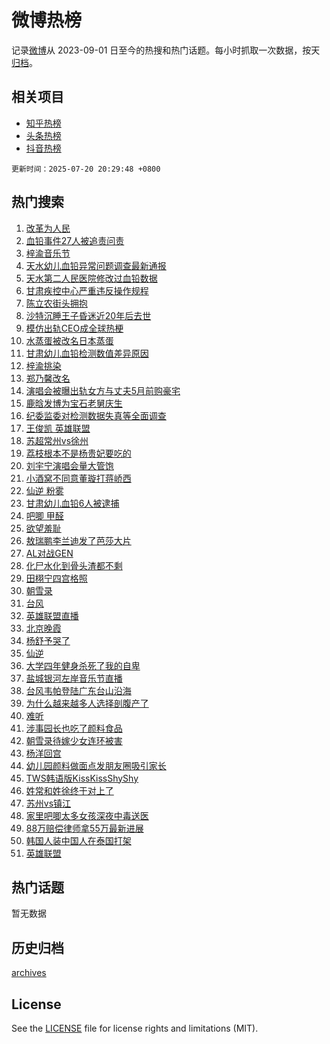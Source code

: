 # 微博热榜

记录[微博](https://www.weibo.com)从 2023-09-01 日至今的热搜和热门话题。每小时抓取一次数据，按天[归档](archives)。

## 相关项目

- [知乎热榜](https://github.com/hotarchive/zhihu)
- [头条热榜](https://github.com/hotarchive/toutiao)
- [抖音热榜](https://github.com/hotarchive/douyin)


`更新时间：2025-07-20 20:29:48 +0800`

## 热门搜索

1. [改革为人民](https://m.weibo.cn/search?containerid=100103type%3D1%26t%3D10%26q%3D%23%E6%94%B9%E9%9D%A9%E4%B8%BA%E4%BA%BA%E6%B0%91%23&stream_entry_id=51&isnewpage=1&extparam=seat%3D1%26c_type%3D51%26q%3D%2523%25E6%2594%25B9%25E9%259D%25A9%25E4%25B8%25BA%25E4%25BA%25BA%25E6%25B0%2591%2523%26pos%3D0%26dgr%3D0%26cate%3D10103%26filter_type%3Drealtimehot%26stream_entry_id%3D51%26display_time%3D1753014587%26pre_seqid%3D17530145870390240732485)
1. [血铅事件27人被追责问责](https://m.weibo.cn/search?containerid=100103type%3D1%26t%3D10%26q%3D%23%E8%A1%80%E9%93%85%E4%BA%8B%E4%BB%B627%E4%BA%BA%E8%A2%AB%E8%BF%BD%E8%B4%A3%E9%97%AE%E8%B4%A3%23&stream_entry_id=31&isnewpage=1&extparam=seat%3D1%26band_rank%3D1%26pos%3D0%26dgr%3D0%26filter_type%3Drealtimehot%26c_type%3D31%26realpos%3D1%26cate%3D5001%26flag%3D4%26q%3D%2523%25E8%25A1%2580%25E9%2593%2585%25E4%25BA%258B%25E4%25BB%25B627%25E4%25BA%25BA%25E8%25A2%25AB%25E8%25BF%25BD%25E8%25B4%25A3%25E9%2597%25AE%25E8%25B4%25A3%2523%26lcate%3D5001%26stream_entry_id%3D31%26display_time%3D1753014587%26pre_seqid%3D17530145870390240732485)
1. [梓渝音乐节](https://m.weibo.cn/search?containerid=100103type%3D1%26t%3D10%26q%3D%E6%A2%93%E6%B8%9D%E9%9F%B3%E4%B9%90%E8%8A%82&stream_entry_id=31&isnewpage=1&extparam=seat%3D1%26band_rank%3D2%26pos%3D1%26dgr%3D0%26filter_type%3Drealtimehot%26c_type%3D31%26realpos%3D2%26cate%3D5001%26flag%3D2%26q%3D%25E6%25A2%2593%25E6%25B8%259D%25E9%259F%25B3%25E4%25B9%2590%25E8%258A%2582%26lcate%3D5001%26stream_entry_id%3D31%26display_time%3D1753014587%26pre_seqid%3D17530145870390240732485)
1. [天水幼儿血铅异常问题调查最新通报](https://m.weibo.cn/search?containerid=100103type%3D1%26t%3D10%26q%3D%23%E5%A4%A9%E6%B0%B4%E5%B9%BC%E5%84%BF%E8%A1%80%E9%93%85%E5%BC%82%E5%B8%B8%E9%97%AE%E9%A2%98%E8%B0%83%E6%9F%A5%E6%9C%80%E6%96%B0%E9%80%9A%E6%8A%A5%23&stream_entry_id=31&isnewpage=1&extparam=seat%3D1%26band_rank%3D3%26pos%3D2%26dgr%3D0%26filter_type%3Drealtimehot%26c_type%3D31%26realpos%3D3%26cate%3D5001%26flag%3D1%26q%3D%2523%25E5%25A4%25A9%25E6%25B0%25B4%25E5%25B9%25BC%25E5%2584%25BF%25E8%25A1%2580%25E9%2593%2585%25E5%25BC%2582%25E5%25B8%25B8%25E9%2597%25AE%25E9%25A2%2598%25E8%25B0%2583%25E6%259F%25A5%25E6%259C%2580%25E6%2596%25B0%25E9%2580%259A%25E6%258A%25A5%2523%26lcate%3D5001%26stream_entry_id%3D31%26display_time%3D1753014587%26pre_seqid%3D17530145870390240732485)
1. [天水第二人民医院修改过血铅数据](https://m.weibo.cn/search?containerid=100103type%3D1%26t%3D10%26q%3D%23%E5%A4%A9%E6%B0%B4%E7%AC%AC%E4%BA%8C%E4%BA%BA%E6%B0%91%E5%8C%BB%E9%99%A2%E4%BF%AE%E6%94%B9%E8%BF%87%E8%A1%80%E9%93%85%E6%95%B0%E6%8D%AE%23&stream_entry_id=31&isnewpage=1&extparam=seat%3D1%26band_rank%3D4%26pos%3D3%26dgr%3D0%26filter_type%3Drealtimehot%26c_type%3D31%26realpos%3D4%26cate%3D5001%26flag%3D1%26q%3D%2523%25E5%25A4%25A9%25E6%25B0%25B4%25E7%25AC%25AC%25E4%25BA%258C%25E4%25BA%25BA%25E6%25B0%2591%25E5%258C%25BB%25E9%2599%25A2%25E4%25BF%25AE%25E6%2594%25B9%25E8%25BF%2587%25E8%25A1%2580%25E9%2593%2585%25E6%2595%25B0%25E6%258D%25AE%2523%26lcate%3D5001%26stream_entry_id%3D31%26display_time%3D1753014587%26pre_seqid%3D17530145870390240732485)
1. [甘肃疾控中心严重违反操作规程](https://m.weibo.cn/search?containerid=100103type%3D1%26t%3D10%26q%3D%23%E7%94%98%E8%82%83%E7%96%BE%E6%8E%A7%E4%B8%AD%E5%BF%83%E4%B8%A5%E9%87%8D%E8%BF%9D%E5%8F%8D%E6%93%8D%E4%BD%9C%E8%A7%84%E7%A8%8B%23&stream_entry_id=31&isnewpage=1&extparam=seat%3D1%26band_rank%3D5%26pos%3D4%26dgr%3D0%26filter_type%3Drealtimehot%26c_type%3D31%26realpos%3D5%26cate%3D5001%26flag%3D1%26q%3D%2523%25E7%2594%2598%25E8%2582%2583%25E7%2596%25BE%25E6%258E%25A7%25E4%25B8%25AD%25E5%25BF%2583%25E4%25B8%25A5%25E9%2587%258D%25E8%25BF%259D%25E5%258F%258D%25E6%2593%258D%25E4%25BD%259C%25E8%25A7%2584%25E7%25A8%258B%2523%26lcate%3D5001%26stream_entry_id%3D31%26display_time%3D1753014587%26pre_seqid%3D17530145870390240732485)
1. [陈立农街头拥抱](https://m.weibo.cn/search?containerid=100103type%3D1%26t%3D10%26q%3D%23%E9%99%88%E7%AB%8B%E5%86%9C%E8%A1%97%E5%A4%B4%E6%8B%A5%E6%8A%B1%23&stream_entry_id=31&isnewpage=1&extparam=seat%3D1%26band_rank%3D6%26pos%3D5%26dgr%3D0%26filter_type%3Drealtimehot%26c_type%3D31%26realpos%3D6%26cate%3D5001%26flag%3D1%26q%3D%2523%25E9%2599%2588%25E7%25AB%258B%25E5%2586%259C%25E8%25A1%2597%25E5%25A4%25B4%25E6%258B%25A5%25E6%258A%25B1%2523%26lcate%3D5001%26stream_entry_id%3D31%26display_time%3D1753014587%26pre_seqid%3D17530145870390240732485)
1. [沙特沉睡王子昏迷近20年后去世](https://m.weibo.cn/search?containerid=100103type%3D1%26t%3D10%26q%3D%23%E6%B2%99%E7%89%B9%E6%B2%89%E7%9D%A1%E7%8E%8B%E5%AD%90%E6%98%8F%E8%BF%B7%E8%BF%9120%E5%B9%B4%E5%90%8E%E5%8E%BB%E4%B8%96%23&stream_entry_id=31&isnewpage=1&extparam=seat%3D1%26band_rank%3D7%26pos%3D6%26dgr%3D0%26filter_type%3Drealtimehot%26c_type%3D31%26realpos%3D7%26cate%3D5001%26flag%3D0%26q%3D%2523%25E6%25B2%2599%25E7%2589%25B9%25E6%25B2%2589%25E7%259D%25A1%25E7%258E%258B%25E5%25AD%2590%25E6%2598%258F%25E8%25BF%25B7%25E8%25BF%259120%25E5%25B9%25B4%25E5%2590%258E%25E5%258E%25BB%25E4%25B8%2596%2523%26lcate%3D5001%26stream_entry_id%3D31%26display_time%3D1753014587%26pre_seqid%3D17530145870390240732485)
1. [模仿出轨CEO成全球热梗](https://m.weibo.cn/search?containerid=100103type%3D1%26t%3D10%26q%3D%23%E6%A8%A1%E4%BB%BF%E5%87%BA%E8%BD%A8CEO%E6%88%90%E5%85%A8%E7%90%83%E7%83%AD%E6%A2%97%23&stream_entry_id=31&isnewpage=1&extparam=seat%3D1%26band_rank%3D8%26pos%3D7%26dgr%3D0%26filter_type%3Drealtimehot%26c_type%3D31%26realpos%3D8%26cate%3D5001%26flag%3D0%26q%3D%2523%25E6%25A8%25A1%25E4%25BB%25BF%25E5%2587%25BA%25E8%25BD%25A8CEO%25E6%2588%2590%25E5%2585%25A8%25E7%2590%2583%25E7%2583%25AD%25E6%25A2%2597%2523%26lcate%3D5001%26stream_entry_id%3D31%26display_time%3D1753014587%26pre_seqid%3D17530145870390240732485)
1. [水蒸蛋被改名日本蒸蛋](https://m.weibo.cn/search?containerid=100103type%3D1%26t%3D10%26q%3D%E6%B0%B4%E8%92%B8%E8%9B%8B%E8%A2%AB%E6%94%B9%E5%90%8D%E6%97%A5%E6%9C%AC%E8%92%B8%E8%9B%8B&stream_entry_id=31&isnewpage=1&extparam=seat%3D1%26band_rank%3D9%26pos%3D8%26dgr%3D0%26filter_type%3Drealtimehot%26c_type%3D31%26realpos%3D9%26cate%3D5001%26flag%3D2%26q%3D%25E6%25B0%25B4%25E8%2592%25B8%25E8%259B%258B%25E8%25A2%25AB%25E6%2594%25B9%25E5%2590%258D%25E6%2597%25A5%25E6%259C%25AC%25E8%2592%25B8%25E8%259B%258B%26lcate%3D5001%26stream_entry_id%3D31%26display_time%3D1753014587%26pre_seqid%3D17530145870390240732485)
1. [甘肃幼儿血铅检测数值差异原因](https://m.weibo.cn/search?containerid=100103type%3D1%26t%3D10%26q%3D%23%E7%94%98%E8%82%83%E5%B9%BC%E5%84%BF%E8%A1%80%E9%93%85%E6%A3%80%E6%B5%8B%E6%95%B0%E5%80%BC%E5%B7%AE%E5%BC%82%E5%8E%9F%E5%9B%A0%23&stream_entry_id=31&isnewpage=1&extparam=seat%3D1%26band_rank%3D10%26pos%3D9%26dgr%3D0%26filter_type%3Drealtimehot%26c_type%3D31%26realpos%3D10%26cate%3D5001%26flag%3D1%26q%3D%2523%25E7%2594%2598%25E8%2582%2583%25E5%25B9%25BC%25E5%2584%25BF%25E8%25A1%2580%25E9%2593%2585%25E6%25A3%2580%25E6%25B5%258B%25E6%2595%25B0%25E5%2580%25BC%25E5%25B7%25AE%25E5%25BC%2582%25E5%258E%259F%25E5%259B%25A0%2523%26lcate%3D5001%26stream_entry_id%3D31%26display_time%3D1753014587%26pre_seqid%3D17530145870390240732485)
1. [梓渝挑染](https://m.weibo.cn/search?containerid=100103type%3D1%26t%3D10%26q%3D%23%E6%A2%93%E6%B8%9D%E6%8C%91%E6%9F%93%23&stream_entry_id=31&isnewpage=1&extparam=seat%3D1%26band_rank%3D11%26pos%3D10%26dgr%3D0%26filter_type%3Drealtimehot%26c_type%3D31%26realpos%3D11%26cate%3D5001%26flag%3D1%26q%3D%2523%25E6%25A2%2593%25E6%25B8%259D%25E6%258C%2591%25E6%259F%2593%2523%26lcate%3D5001%26stream_entry_id%3D31%26display_time%3D1753014587%26pre_seqid%3D17530145870390240732485)
1. [郑乃馨改名](https://m.weibo.cn/search?containerid=100103type%3D1%26t%3D10%26q%3D%23%E9%83%91%E4%B9%83%E9%A6%A8%E6%94%B9%E5%90%8D%23&stream_entry_id=31&isnewpage=1&extparam=seat%3D1%26band_rank%3D12%26pos%3D11%26dgr%3D0%26filter_type%3Drealtimehot%26c_type%3D31%26realpos%3D12%26cate%3D5001%26flag%3D1%26q%3D%2523%25E9%2583%2591%25E4%25B9%2583%25E9%25A6%25A8%25E6%2594%25B9%25E5%2590%258D%2523%26lcate%3D5001%26stream_entry_id%3D31%26display_time%3D1753014587%26pre_seqid%3D17530145870390240732485)
1. [演唱会被曝出轨女方与丈夫5月前购豪宅](https://m.weibo.cn/search?containerid=100103type%3D1%26t%3D10%26q%3D%23%E6%BC%94%E5%94%B1%E4%BC%9A%E8%A2%AB%E6%9B%9D%E5%87%BA%E8%BD%A8%E5%A5%B3%E6%96%B9%E4%B8%8E%E4%B8%88%E5%A4%AB5%E6%9C%88%E5%89%8D%E8%B4%AD%E8%B1%AA%E5%AE%85%23&stream_entry_id=31&isnewpage=1&extparam=seat%3D1%26band_rank%3D13%26pos%3D12%26dgr%3D0%26filter_type%3Drealtimehot%26c_type%3D31%26realpos%3D13%26cate%3D5001%26flag%3D2%26q%3D%2523%25E6%25BC%2594%25E5%2594%25B1%25E4%25BC%259A%25E8%25A2%25AB%25E6%259B%259D%25E5%2587%25BA%25E8%25BD%25A8%25E5%25A5%25B3%25E6%2596%25B9%25E4%25B8%258E%25E4%25B8%2588%25E5%25A4%25AB5%25E6%259C%2588%25E5%2589%258D%25E8%25B4%25AD%25E8%25B1%25AA%25E5%25AE%2585%2523%26lcate%3D5001%26stream_entry_id%3D31%26display_time%3D1753014587%26pre_seqid%3D17530145870390240732485)
1. [鹿晗发博为宝石老舅庆生](https://m.weibo.cn/search?containerid=100103type%3D1%26t%3D10%26q%3D%E9%B9%BF%E6%99%97%E5%8F%91%E5%8D%9A%E4%B8%BA%E5%AE%9D%E7%9F%B3%E8%80%81%E8%88%85%E5%BA%86%E7%94%9F&stream_entry_id=31&isnewpage=1&extparam=seat%3D1%26band_rank%3D14%26pos%3D13%26dgr%3D0%26filter_type%3Drealtimehot%26c_type%3D31%26realpos%3D14%26cate%3D5001%26flag%3D1%26q%3D%25E9%25B9%25BF%25E6%2599%2597%25E5%258F%2591%25E5%258D%259A%25E4%25B8%25BA%25E5%25AE%259D%25E7%259F%25B3%25E8%2580%2581%25E8%2588%2585%25E5%25BA%2586%25E7%2594%259F%26lcate%3D5001%26stream_entry_id%3D31%26display_time%3D1753014587%26pre_seqid%3D17530145870390240732485)
1. [纪委监委对检测数据失真等全面调查](https://m.weibo.cn/search?containerid=100103type%3D1%26t%3D10%26q%3D%23%E7%BA%AA%E5%A7%94%E7%9B%91%E5%A7%94%E5%AF%B9%E6%A3%80%E6%B5%8B%E6%95%B0%E6%8D%AE%E5%A4%B1%E7%9C%9F%E7%AD%89%E5%85%A8%E9%9D%A2%E8%B0%83%E6%9F%A5%23&stream_entry_id=31&isnewpage=1&extparam=seat%3D1%26band_rank%3D15%26pos%3D14%26dgr%3D0%26filter_type%3Drealtimehot%26c_type%3D31%26realpos%3D15%26cate%3D5001%26flag%3D1%26q%3D%2523%25E7%25BA%25AA%25E5%25A7%2594%25E7%259B%2591%25E5%25A7%2594%25E5%25AF%25B9%25E6%25A3%2580%25E6%25B5%258B%25E6%2595%25B0%25E6%258D%25AE%25E5%25A4%25B1%25E7%259C%259F%25E7%25AD%2589%25E5%2585%25A8%25E9%259D%25A2%25E8%25B0%2583%25E6%259F%25A5%2523%26lcate%3D5001%26stream_entry_id%3D31%26display_time%3D1753014587%26pre_seqid%3D17530145870390240732485)
1. [王俊凯 英雄联盟](https://m.weibo.cn/search?containerid=100103type%3D1%26t%3D10%26q%3D%E7%8E%8B%E4%BF%8A%E5%87%AF+%E8%8B%B1%E9%9B%84%E8%81%94%E7%9B%9F&stream_entry_id=31&isnewpage=1&extparam=seat%3D1%26band_rank%3D16%26pos%3D15%26dgr%3D0%26filter_type%3Drealtimehot%26c_type%3D31%26realpos%3D16%26cate%3D5001%26flag%3D1%26q%3D%25E7%258E%258B%25E4%25BF%258A%25E5%2587%25AF%2520%25E8%258B%25B1%25E9%259B%2584%25E8%2581%2594%25E7%259B%259F%26lcate%3D5001%26stream_entry_id%3D31%26display_time%3D1753014587%26pre_seqid%3D17530145870390240732485)
1. [苏超常州vs徐州](https://m.weibo.cn/search?containerid=100103type%3D1%26t%3D10%26q%3D%23%E8%8B%8F%E8%B6%85%E5%B8%B8%E5%B7%9Evs%E5%BE%90%E5%B7%9E%23&stream_entry_id=31&isnewpage=1&extparam=seat%3D1%26band_rank%3D17%26pos%3D16%26dgr%3D0%26filter_type%3Drealtimehot%26c_type%3D31%26realpos%3D17%26cate%3D5001%26flag%3D1%26q%3D%2523%25E8%258B%258F%25E8%25B6%2585%25E5%25B8%25B8%25E5%25B7%259Evs%25E5%25BE%2590%25E5%25B7%259E%2523%26lcate%3D5001%26stream_entry_id%3D31%26display_time%3D1753014587%26pre_seqid%3D17530145870390240732485)
1. [荔枝根本不是杨贵妃要吃的](https://m.weibo.cn/search?containerid=100103type%3D1%26t%3D10%26q%3D%E8%8D%94%E6%9E%9D%E6%A0%B9%E6%9C%AC%E4%B8%8D%E6%98%AF%E6%9D%A8%E8%B4%B5%E5%A6%83%E8%A6%81%E5%90%83%E7%9A%84&stream_entry_id=31&isnewpage=1&extparam=seat%3D1%26band_rank%3D18%26pos%3D17%26dgr%3D0%26filter_type%3Drealtimehot%26c_type%3D31%26realpos%3D18%26cate%3D5001%26flag%3D1%26q%3D%25E8%258D%2594%25E6%259E%259D%25E6%25A0%25B9%25E6%259C%25AC%25E4%25B8%258D%25E6%2598%25AF%25E6%259D%25A8%25E8%25B4%25B5%25E5%25A6%2583%25E8%25A6%2581%25E5%2590%2583%25E7%259A%2584%26lcate%3D5001%26stream_entry_id%3D31%26display_time%3D1753014587%26pre_seqid%3D17530145870390240732485)
1. [刘宇宁演唱会量大管饱](https://m.weibo.cn/search?containerid=100103type%3D1%26t%3D10%26q%3D%E5%88%98%E5%AE%87%E5%AE%81%E6%BC%94%E5%94%B1%E4%BC%9A%E9%87%8F%E5%A4%A7%E7%AE%A1%E9%A5%B1&stream_entry_id=31&isnewpage=1&extparam=seat%3D1%26band_rank%3D19%26pos%3D18%26dgr%3D0%26filter_type%3Drealtimehot%26c_type%3D31%26realpos%3D19%26cate%3D5001%26flag%3D1%26q%3D%25E5%2588%2598%25E5%25AE%2587%25E5%25AE%2581%25E6%25BC%2594%25E5%2594%25B1%25E4%25BC%259A%25E9%2587%258F%25E5%25A4%25A7%25E7%25AE%25A1%25E9%25A5%25B1%26lcate%3D5001%26stream_entry_id%3D31%26display_time%3D1753014587%26pre_seqid%3D17530145870390240732485)
1. [小酒窝不同意董璇打蒋峤西](https://m.weibo.cn/search?containerid=100103type%3D1%26t%3D10%26q%3D%E5%B0%8F%E9%85%92%E7%AA%9D%E4%B8%8D%E5%90%8C%E6%84%8F%E8%91%A3%E7%92%87%E6%89%93%E8%92%8B%E5%B3%A4%E8%A5%BF&stream_entry_id=31&isnewpage=1&extparam=seat%3D1%26band_rank%3D20%26pos%3D19%26dgr%3D0%26filter_type%3Drealtimehot%26c_type%3D31%26realpos%3D20%26cate%3D5001%26flag%3D1%26q%3D%25E5%25B0%258F%25E9%2585%2592%25E7%25AA%259D%25E4%25B8%258D%25E5%2590%258C%25E6%2584%258F%25E8%2591%25A3%25E7%2592%2587%25E6%2589%2593%25E8%2592%258B%25E5%25B3%25A4%25E8%25A5%25BF%26lcate%3D5001%26stream_entry_id%3D31%26display_time%3D1753014587%26pre_seqid%3D17530145870390240732485)
1. [仙逆 粉雾](https://m.weibo.cn/search?containerid=100103type%3D1%26t%3D10%26q%3D%E4%BB%99%E9%80%86+%E7%B2%89%E9%9B%BE&stream_entry_id=31&isnewpage=1&extparam=seat%3D1%26band_rank%3D21%26pos%3D20%26dgr%3D0%26filter_type%3Drealtimehot%26c_type%3D31%26realpos%3D21%26cate%3D5001%26flag%3D0%26q%3D%25E4%25BB%2599%25E9%2580%2586%2520%25E7%25B2%2589%25E9%259B%25BE%26lcate%3D5001%26stream_entry_id%3D31%26display_time%3D1753014587%26pre_seqid%3D17530145870390240732485)
1. [甘肃幼儿血铅6人被逮捕](https://m.weibo.cn/search?containerid=100103type%3D1%26t%3D10%26q%3D%23%E7%94%98%E8%82%83%E5%B9%BC%E5%84%BF%E8%A1%80%E9%93%856%E4%BA%BA%E8%A2%AB%E9%80%AE%E6%8D%95%23&stream_entry_id=31&isnewpage=1&extparam=seat%3D1%26band_rank%3D22%26pos%3D21%26dgr%3D0%26filter_type%3Drealtimehot%26c_type%3D31%26realpos%3D22%26cate%3D5001%26flag%3D1%26q%3D%2523%25E7%2594%2598%25E8%2582%2583%25E5%25B9%25BC%25E5%2584%25BF%25E8%25A1%2580%25E9%2593%25856%25E4%25BA%25BA%25E8%25A2%25AB%25E9%2580%25AE%25E6%258D%2595%2523%26lcate%3D5001%26stream_entry_id%3D31%26display_time%3D1753014587%26pre_seqid%3D17530145870390240732485)
1. [吧唧 甲醛](https://m.weibo.cn/search?containerid=100103type%3D1%26t%3D10%26q%3D%E5%90%A7%E5%94%A7+%E7%94%B2%E9%86%9B&stream_entry_id=31&isnewpage=1&extparam=seat%3D1%26band_rank%3D23%26pos%3D22%26dgr%3D0%26filter_type%3Drealtimehot%26c_type%3D31%26realpos%3D23%26cate%3D5001%26flag%3D0%26q%3D%25E5%2590%25A7%25E5%2594%25A7%2520%25E7%2594%25B2%25E9%2586%259B%26lcate%3D5001%26stream_entry_id%3D31%26display_time%3D1753014587%26pre_seqid%3D17530145870390240732485)
1. [欲望羞耻](https://m.weibo.cn/search?containerid=100103type%3D1%26t%3D10%26q%3D%E6%AC%B2%E6%9C%9B%E7%BE%9E%E8%80%BB&stream_entry_id=31&isnewpage=1&extparam=seat%3D1%26band_rank%3D24%26pos%3D23%26dgr%3D0%26filter_type%3Drealtimehot%26c_type%3D31%26realpos%3D24%26cate%3D5001%26flag%3D2%26q%3D%25E6%25AC%25B2%25E6%259C%259B%25E7%25BE%259E%25E8%2580%25BB%26lcate%3D5001%26stream_entry_id%3D31%26display_time%3D1753014587%26pre_seqid%3D17530145870390240732485)
1. [敖瑞鹏李兰迪发了芭莎大片](https://m.weibo.cn/search?containerid=100103type%3D1%26t%3D10%26q%3D%23%E6%95%96%E7%91%9E%E9%B9%8F%E6%9D%8E%E5%85%B0%E8%BF%AA%E5%8F%91%E4%BA%86%E8%8A%AD%E8%8E%8E%E5%A4%A7%E7%89%87%23&stream_entry_id=31&isnewpage=1&extparam=seat%3D1%26band_rank%3D25%26pos%3D24%26dgr%3D0%26filter_type%3Drealtimehot%26c_type%3D31%26realpos%3D25%26cate%3D5001%26flag%3D0%26q%3D%2523%25E6%2595%2596%25E7%2591%259E%25E9%25B9%258F%25E6%259D%258E%25E5%2585%25B0%25E8%25BF%25AA%25E5%258F%2591%25E4%25BA%2586%25E8%258A%25AD%25E8%258E%258E%25E5%25A4%25A7%25E7%2589%2587%2523%26lcate%3D5001%26stream_entry_id%3D31%26display_time%3D1753014587%26pre_seqid%3D17530145870390240732485)
1. [AL对战GEN](https://m.weibo.cn/search?containerid=100103type%3D1%26t%3D10%26q%3D%23AL%E5%AF%B9%E6%88%98GEN%23&stream_entry_id=31&isnewpage=1&extparam=seat%3D1%26band_rank%3D26%26pos%3D25%26dgr%3D0%26filter_type%3Drealtimehot%26c_type%3D31%26realpos%3D26%26cate%3D5001%26flag%3D1%26q%3D%2523AL%25E5%25AF%25B9%25E6%2588%2598GEN%2523%26lcate%3D5001%26stream_entry_id%3D31%26display_time%3D1753014587%26pre_seqid%3D17530145870390240732485)
1. [化尸水化到骨头渣都不剩](https://m.weibo.cn/search?containerid=100103type%3D1%26t%3D10%26q%3D%E5%8C%96%E5%B0%B8%E6%B0%B4%E5%8C%96%E5%88%B0%E9%AA%A8%E5%A4%B4%E6%B8%A3%E9%83%BD%E4%B8%8D%E5%89%A9&stream_entry_id=31&isnewpage=1&extparam=seat%3D1%26band_rank%3D27%26pos%3D26%26dgr%3D0%26filter_type%3Drealtimehot%26c_type%3D31%26realpos%3D27%26cate%3D5001%26flag%3D1%26q%3D%25E5%258C%2596%25E5%25B0%25B8%25E6%25B0%25B4%25E5%258C%2596%25E5%2588%25B0%25E9%25AA%25A8%25E5%25A4%25B4%25E6%25B8%25A3%25E9%2583%25BD%25E4%25B8%258D%25E5%2589%25A9%26lcate%3D5001%26stream_entry_id%3D31%26display_time%3D1753014587%26pre_seqid%3D17530145870390240732485)
1. [田栩宁四宫格照](https://m.weibo.cn/search?containerid=100103type%3D1%26t%3D10%26q%3D%23%E7%94%B0%E6%A0%A9%E5%AE%81%E5%9B%9B%E5%AE%AB%E6%A0%BC%E7%85%A7%23&stream_entry_id=31&isnewpage=1&extparam=seat%3D1%26band_rank%3D28%26pos%3D27%26dgr%3D0%26filter_type%3Drealtimehot%26c_type%3D31%26realpos%3D28%26cate%3D5001%26flag%3D0%26q%3D%2523%25E7%2594%25B0%25E6%25A0%25A9%25E5%25AE%2581%25E5%259B%259B%25E5%25AE%25AB%25E6%25A0%25BC%25E7%2585%25A7%2523%26lcate%3D5001%26stream_entry_id%3D31%26display_time%3D1753014587%26pre_seqid%3D17530145870390240732485)
1. [朝雪录](https://m.weibo.cn/search?containerid=100103type%3D1%26t%3D10%26q%3D%E6%9C%9D%E9%9B%AA%E5%BD%95&stream_entry_id=31&isnewpage=1&extparam=seat%3D1%26band_rank%3D29%26pos%3D28%26dgr%3D0%26filter_type%3Drealtimehot%26c_type%3D31%26realpos%3D29%26cate%3D5001%26flag%3D1%26q%3D%25E6%259C%259D%25E9%259B%25AA%25E5%25BD%2595%26lcate%3D5001%26stream_entry_id%3D31%26display_time%3D1753014587%26pre_seqid%3D17530145870390240732485)
1. [台风](https://m.weibo.cn/search?containerid=100103type%3D1%26t%3D10%26q%3D%E5%8F%B0%E9%A3%8E&stream_entry_id=31&isnewpage=1&extparam=seat%3D1%26band_rank%3D30%26pos%3D29%26dgr%3D0%26filter_type%3Drealtimehot%26c_type%3D31%26realpos%3D30%26cate%3D5001%26flag%3D1%26q%3D%25E5%258F%25B0%25E9%25A3%258E%26lcate%3D5001%26stream_entry_id%3D31%26display_time%3D1753014587%26pre_seqid%3D17530145870390240732485)
1. [英雄联盟直播](https://m.weibo.cn/search?containerid=100103type%3D1%26t%3D10%26q%3D%E8%8B%B1%E9%9B%84%E8%81%94%E7%9B%9F%E7%9B%B4%E6%92%AD&stream_entry_id=31&isnewpage=1&extparam=seat%3D1%26band_rank%3D31%26pos%3D30%26dgr%3D0%26filter_type%3Drealtimehot%26c_type%3D31%26realpos%3D31%26cate%3D5001%26flag%3D1%26q%3D%25E8%258B%25B1%25E9%259B%2584%25E8%2581%2594%25E7%259B%259F%25E7%259B%25B4%25E6%2592%25AD%26lcate%3D5001%26stream_entry_id%3D31%26display_time%3D1753014587%26pre_seqid%3D17530145870390240732485)
1. [北京晚霞](https://m.weibo.cn/search?containerid=100103type%3D1%26t%3D10%26q%3D%E5%8C%97%E4%BA%AC%E6%99%9A%E9%9C%9E&stream_entry_id=31&isnewpage=1&extparam=seat%3D1%26band_rank%3D32%26pos%3D31%26dgr%3D0%26filter_type%3Drealtimehot%26c_type%3D31%26realpos%3D32%26cate%3D5001%26flag%3D1%26q%3D%25E5%258C%2597%25E4%25BA%25AC%25E6%2599%259A%25E9%259C%259E%26lcate%3D5001%26stream_entry_id%3D31%26display_time%3D1753014587%26pre_seqid%3D17530145870390240732485)
1. [杨舒予哭了](https://m.weibo.cn/search?containerid=100103type%3D1%26t%3D10%26q%3D%23%E6%9D%A8%E8%88%92%E4%BA%88%E5%93%AD%E4%BA%86%23&stream_entry_id=31&isnewpage=1&extparam=seat%3D1%26band_rank%3D33%26pos%3D32%26dgr%3D0%26filter_type%3Drealtimehot%26c_type%3D31%26realpos%3D33%26cate%3D5001%26flag%3D0%26q%3D%2523%25E6%259D%25A8%25E8%2588%2592%25E4%25BA%2588%25E5%2593%25AD%25E4%25BA%2586%2523%26lcate%3D5001%26stream_entry_id%3D31%26display_time%3D1753014587%26pre_seqid%3D17530145870390240732485)
1. [仙逆](https://m.weibo.cn/search?containerid=100103type%3D1%26t%3D10%26q%3D%E4%BB%99%E9%80%86&stream_entry_id=31&isnewpage=1&extparam=seat%3D1%26band_rank%3D34%26pos%3D33%26dgr%3D0%26filter_type%3Drealtimehot%26c_type%3D31%26realpos%3D34%26cate%3D5001%26flag%3D0%26q%3D%25E4%25BB%2599%25E9%2580%2586%26lcate%3D5001%26stream_entry_id%3D31%26display_time%3D1753014587%26pre_seqid%3D17530145870390240732485)
1. [大学四年健身杀死了我的自卑](https://m.weibo.cn/search?containerid=100103type%3D1%26t%3D10%26q%3D%E5%A4%A7%E5%AD%A6%E5%9B%9B%E5%B9%B4%E5%81%A5%E8%BA%AB%E6%9D%80%E6%AD%BB%E4%BA%86%E6%88%91%E7%9A%84%E8%87%AA%E5%8D%91&stream_entry_id=31&isnewpage=1&extparam=seat%3D1%26band_rank%3D35%26pos%3D34%26dgr%3D0%26filter_type%3Drealtimehot%26c_type%3D31%26realpos%3D35%26cate%3D5001%26flag%3D0%26q%3D%25E5%25A4%25A7%25E5%25AD%25A6%25E5%259B%259B%25E5%25B9%25B4%25E5%2581%25A5%25E8%25BA%25AB%25E6%259D%2580%25E6%25AD%25BB%25E4%25BA%2586%25E6%2588%2591%25E7%259A%2584%25E8%2587%25AA%25E5%258D%2591%26lcate%3D5001%26stream_entry_id%3D31%26display_time%3D1753014587%26pre_seqid%3D17530145870390240732485)
1. [盐城银河左岸音乐节直播](https://m.weibo.cn/search?containerid=100103type%3D1%26t%3D10%26q%3D%23%E7%9B%90%E5%9F%8E%E9%93%B6%E6%B2%B3%E5%B7%A6%E5%B2%B8%E9%9F%B3%E4%B9%90%E8%8A%82%E7%9B%B4%E6%92%AD%23&stream_entry_id=31&isnewpage=1&extparam=seat%3D1%26band_rank%3D36%26pos%3D35%26dgr%3D0%26filter_type%3Drealtimehot%26c_type%3D31%26realpos%3D36%26cate%3D5001%26flag%3D1%26q%3D%2523%25E7%259B%2590%25E5%259F%258E%25E9%2593%25B6%25E6%25B2%25B3%25E5%25B7%25A6%25E5%25B2%25B8%25E9%259F%25B3%25E4%25B9%2590%25E8%258A%2582%25E7%259B%25B4%25E6%2592%25AD%2523%26lcate%3D5001%26stream_entry_id%3D31%26display_time%3D1753014587%26pre_seqid%3D17530145870390240732485)
1. [台风韦帕登陆广东台山沿海](https://m.weibo.cn/search?containerid=100103type%3D1%26t%3D10%26q%3D%23%E5%8F%B0%E9%A3%8E%E9%9F%A6%E5%B8%95%E7%99%BB%E9%99%86%E5%B9%BF%E4%B8%9C%E5%8F%B0%E5%B1%B1%E6%B2%BF%E6%B5%B7%23&stream_entry_id=31&isnewpage=1&extparam=seat%3D1%26band_rank%3D37%26pos%3D36%26dgr%3D0%26filter_type%3Drealtimehot%26c_type%3D31%26realpos%3D37%26cate%3D5001%26flag%3D0%26q%3D%2523%25E5%258F%25B0%25E9%25A3%258E%25E9%259F%25A6%25E5%25B8%2595%25E7%2599%25BB%25E9%2599%2586%25E5%25B9%25BF%25E4%25B8%259C%25E5%258F%25B0%25E5%25B1%25B1%25E6%25B2%25BF%25E6%25B5%25B7%2523%26lcate%3D5001%26stream_entry_id%3D31%26display_time%3D1753014587%26pre_seqid%3D17530145870390240732485)
1. [为什么越来越多人选择剖腹产了](https://m.weibo.cn/search?containerid=100103type%3D1%26t%3D10%26q%3D%23%E4%B8%BA%E4%BB%80%E4%B9%88%E8%B6%8A%E6%9D%A5%E8%B6%8A%E5%A4%9A%E4%BA%BA%E9%80%89%E6%8B%A9%E5%89%96%E8%85%B9%E4%BA%A7%E4%BA%86%23&stream_entry_id=31&isnewpage=1&extparam=seat%3D1%26band_rank%3D38%26pos%3D37%26dgr%3D0%26filter_type%3Drealtimehot%26c_type%3D31%26realpos%3D38%26cate%3D5001%26flag%3D0%26q%3D%2523%25E4%25B8%25BA%25E4%25BB%2580%25E4%25B9%2588%25E8%25B6%258A%25E6%259D%25A5%25E8%25B6%258A%25E5%25A4%259A%25E4%25BA%25BA%25E9%2580%2589%25E6%258B%25A9%25E5%2589%2596%25E8%2585%25B9%25E4%25BA%25A7%25E4%25BA%2586%2523%26lcate%3D5001%26stream_entry_id%3D31%26display_time%3D1753014587%26pre_seqid%3D17530145870390240732485)
1. [难听](https://m.weibo.cn/search?containerid=100103type%3D1%26t%3D10%26q%3D%E9%9A%BE%E5%90%AC&stream_entry_id=31&isnewpage=1&extparam=seat%3D1%26band_rank%3D39%26pos%3D38%26dgr%3D0%26filter_type%3Drealtimehot%26c_type%3D31%26realpos%3D39%26cate%3D5001%26flag%3D1%26q%3D%25E9%259A%25BE%25E5%2590%25AC%26lcate%3D5001%26stream_entry_id%3D31%26display_time%3D1753014587%26pre_seqid%3D17530145870390240732485)
1. [涉事园长也吃了颜料食品](https://m.weibo.cn/search?containerid=100103type%3D1%26t%3D10%26q%3D%23%E6%B6%89%E4%BA%8B%E5%9B%AD%E9%95%BF%E4%B9%9F%E5%90%83%E4%BA%86%E9%A2%9C%E6%96%99%E9%A3%9F%E5%93%81%23&stream_entry_id=31&isnewpage=1&extparam=seat%3D1%26band_rank%3D40%26pos%3D39%26dgr%3D0%26filter_type%3Drealtimehot%26c_type%3D31%26realpos%3D40%26cate%3D5001%26flag%3D1%26q%3D%2523%25E6%25B6%2589%25E4%25BA%258B%25E5%259B%25AD%25E9%2595%25BF%25E4%25B9%259F%25E5%2590%2583%25E4%25BA%2586%25E9%25A2%259C%25E6%2596%2599%25E9%25A3%259F%25E5%2593%2581%2523%26lcate%3D5001%26stream_entry_id%3D31%26display_time%3D1753014587%26pre_seqid%3D17530145870390240732485)
1. [朝雪录待嫁少女连环被害](https://m.weibo.cn/search?containerid=100103type%3D1%26t%3D10%26q%3D%E6%9C%9D%E9%9B%AA%E5%BD%95%E5%BE%85%E5%AB%81%E5%B0%91%E5%A5%B3%E8%BF%9E%E7%8E%AF%E8%A2%AB%E5%AE%B3&stream_entry_id=31&isnewpage=1&extparam=seat%3D1%26band_rank%3D41%26pos%3D40%26dgr%3D0%26filter_type%3Drealtimehot%26c_type%3D31%26realpos%3D41%26cate%3D5001%26flag%3D1%26q%3D%25E6%259C%259D%25E9%259B%25AA%25E5%25BD%2595%25E5%25BE%2585%25E5%25AB%2581%25E5%25B0%2591%25E5%25A5%25B3%25E8%25BF%259E%25E7%258E%25AF%25E8%25A2%25AB%25E5%25AE%25B3%26lcate%3D5001%26stream_entry_id%3D31%26display_time%3D1753014587%26pre_seqid%3D17530145870390240732485)
1. [杨洋回宫](https://m.weibo.cn/search?containerid=100103type%3D1%26t%3D10%26q%3D%E6%9D%A8%E6%B4%8B%E5%9B%9E%E5%AE%AB&stream_entry_id=31&isnewpage=1&extparam=seat%3D1%26band_rank%3D42%26pos%3D41%26dgr%3D0%26filter_type%3Drealtimehot%26c_type%3D31%26realpos%3D42%26cate%3D5001%26flag%3D0%26q%3D%25E6%259D%25A8%25E6%25B4%258B%25E5%259B%259E%25E5%25AE%25AB%26lcate%3D5001%26stream_entry_id%3D31%26display_time%3D1753014587%26pre_seqid%3D17530145870390240732485)
1. [幼儿园颜料做面点发朋友圈吸引家长](https://m.weibo.cn/search?containerid=100103type%3D1%26t%3D10%26q%3D%23%E5%B9%BC%E5%84%BF%E5%9B%AD%E9%A2%9C%E6%96%99%E5%81%9A%E9%9D%A2%E7%82%B9%E5%8F%91%E6%9C%8B%E5%8F%8B%E5%9C%88%E5%90%B8%E5%BC%95%E5%AE%B6%E9%95%BF%23&stream_entry_id=31&isnewpage=1&extparam=seat%3D1%26band_rank%3D43%26pos%3D42%26dgr%3D0%26filter_type%3Drealtimehot%26c_type%3D31%26realpos%3D43%26cate%3D5001%26flag%3D1%26q%3D%2523%25E5%25B9%25BC%25E5%2584%25BF%25E5%259B%25AD%25E9%25A2%259C%25E6%2596%2599%25E5%2581%259A%25E9%259D%25A2%25E7%2582%25B9%25E5%258F%2591%25E6%259C%258B%25E5%258F%258B%25E5%259C%2588%25E5%2590%25B8%25E5%25BC%2595%25E5%25AE%25B6%25E9%2595%25BF%2523%26lcate%3D5001%26stream_entry_id%3D31%26display_time%3D1753014587%26pre_seqid%3D17530145870390240732485)
1. [TWS韩语版KissKissShyShy](https://m.weibo.cn/search?containerid=100103type%3D1%26t%3D10%26q%3D%23TWS%E9%9F%A9%E8%AF%AD%E7%89%88KissKissShyShy%23&stream_entry_id=31&isnewpage=1&extparam=seat%3D1%26band_rank%3D44%26pos%3D43%26dgr%3D0%26filter_type%3Drealtimehot%26c_type%3D31%26realpos%3D44%26cate%3D5001%26flag%3D1%26q%3D%2523TWS%25E9%259F%25A9%25E8%25AF%25AD%25E7%2589%2588KissKissShyShy%2523%26lcate%3D5001%26stream_entry_id%3D31%26display_time%3D1753014587%26pre_seqid%3D17530145870390240732485)
1. [姓常和姓徐终于对上了](https://m.weibo.cn/search?containerid=100103type%3D1%26t%3D10%26q%3D%E5%A7%93%E5%B8%B8%E5%92%8C%E5%A7%93%E5%BE%90%E7%BB%88%E4%BA%8E%E5%AF%B9%E4%B8%8A%E4%BA%86&stream_entry_id=31&isnewpage=1&extparam=seat%3D1%26band_rank%3D45%26pos%3D44%26dgr%3D0%26filter_type%3Drealtimehot%26c_type%3D31%26realpos%3D45%26cate%3D5001%26flag%3D1%26q%3D%25E5%25A7%2593%25E5%25B8%25B8%25E5%2592%258C%25E5%25A7%2593%25E5%25BE%2590%25E7%25BB%2588%25E4%25BA%258E%25E5%25AF%25B9%25E4%25B8%258A%25E4%25BA%2586%26lcate%3D5001%26stream_entry_id%3D31%26display_time%3D1753014587%26pre_seqid%3D17530145870390240732485)
1. [苏州vs镇江](https://m.weibo.cn/search?containerid=100103type%3D1%26t%3D10%26q%3D%23%E8%8B%8F%E5%B7%9Evs%E9%95%87%E6%B1%9F%23&stream_entry_id=31&isnewpage=1&extparam=seat%3D1%26band_rank%3D46%26pos%3D45%26dgr%3D0%26filter_type%3Drealtimehot%26c_type%3D31%26realpos%3D46%26cate%3D5001%26flag%3D1%26q%3D%2523%25E8%258B%258F%25E5%25B7%259Evs%25E9%2595%2587%25E6%25B1%259F%2523%26lcate%3D5001%26stream_entry_id%3D31%26display_time%3D1753014587%26pre_seqid%3D17530145870390240732485)
1. [家里吧唧太多女孩深夜中毒送医](https://m.weibo.cn/search?containerid=100103type%3D1%26t%3D10%26q%3D%23%E5%AE%B6%E9%87%8C%E5%90%A7%E5%94%A7%E5%A4%AA%E5%A4%9A%E5%A5%B3%E5%AD%A9%E6%B7%B1%E5%A4%9C%E4%B8%AD%E6%AF%92%E9%80%81%E5%8C%BB%23&stream_entry_id=31&isnewpage=1&extparam=seat%3D1%26band_rank%3D47%26pos%3D46%26dgr%3D0%26filter_type%3Drealtimehot%26c_type%3D31%26realpos%3D47%26cate%3D5001%26flag%3D0%26q%3D%2523%25E5%25AE%25B6%25E9%2587%258C%25E5%2590%25A7%25E5%2594%25A7%25E5%25A4%25AA%25E5%25A4%259A%25E5%25A5%25B3%25E5%25AD%25A9%25E6%25B7%25B1%25E5%25A4%259C%25E4%25B8%25AD%25E6%25AF%2592%25E9%2580%2581%25E5%258C%25BB%2523%26lcate%3D5001%26stream_entry_id%3D31%26display_time%3D1753014587%26pre_seqid%3D17530145870390240732485)
1. [88万赔偿律师拿55万最新进展](https://m.weibo.cn/search?containerid=100103type%3D1%26t%3D10%26q%3D%2388%E4%B8%87%E8%B5%94%E5%81%BF%E5%BE%8B%E5%B8%88%E6%8B%BF55%E4%B8%87%E6%9C%80%E6%96%B0%E8%BF%9B%E5%B1%95%23&stream_entry_id=31&isnewpage=1&extparam=seat%3D1%26band_rank%3D48%26pos%3D47%26dgr%3D0%26filter_type%3Drealtimehot%26c_type%3D31%26realpos%3D48%26cate%3D5001%26flag%3D0%26q%3D%252388%25E4%25B8%2587%25E8%25B5%2594%25E5%2581%25BF%25E5%25BE%258B%25E5%25B8%2588%25E6%258B%25BF55%25E4%25B8%2587%25E6%259C%2580%25E6%2596%25B0%25E8%25BF%259B%25E5%25B1%2595%2523%26lcate%3D5001%26stream_entry_id%3D31%26display_time%3D1753014587%26pre_seqid%3D17530145870390240732485)
1. [韩国人装中国人在泰国打架](https://m.weibo.cn/search?containerid=100103type%3D1%26t%3D10%26q%3D%E9%9F%A9%E5%9B%BD%E4%BA%BA%E8%A3%85%E4%B8%AD%E5%9B%BD%E4%BA%BA%E5%9C%A8%E6%B3%B0%E5%9B%BD%E6%89%93%E6%9E%B6&stream_entry_id=31&isnewpage=1&extparam=seat%3D1%26band_rank%3D49%26pos%3D48%26dgr%3D0%26filter_type%3Drealtimehot%26c_type%3D31%26realpos%3D49%26cate%3D5001%26flag%3D0%26q%3D%25E9%259F%25A9%25E5%259B%25BD%25E4%25BA%25BA%25E8%25A3%2585%25E4%25B8%25AD%25E5%259B%25BD%25E4%25BA%25BA%25E5%259C%25A8%25E6%25B3%25B0%25E5%259B%25BD%25E6%2589%2593%25E6%259E%25B6%26lcate%3D5001%26stream_entry_id%3D31%26display_time%3D1753014587%26pre_seqid%3D17530145870390240732485)
1. [英雄联盟](https://m.weibo.cn/search?containerid=100103type%3D1%26t%3D10%26q%3D%E8%8B%B1%E9%9B%84%E8%81%94%E7%9B%9F&stream_entry_id=31&isnewpage=1&extparam=seat%3D1%26band_rank%3D50%26pos%3D49%26dgr%3D0%26filter_type%3Drealtimehot%26c_type%3D31%26realpos%3D50%26cate%3D5001%26flag%3D0%26q%3D%25E8%258B%25B1%25E9%259B%2584%25E8%2581%2594%25E7%259B%259F%26lcate%3D5001%26stream_entry_id%3D31%26display_time%3D1753014587%26pre_seqid%3D17530145870390240732485)

## 热门话题

暂无数据

## 历史归档

[archives](archives)

## License

See the [LICENSE](LICENSE) file for license rights and limitations (MIT).
